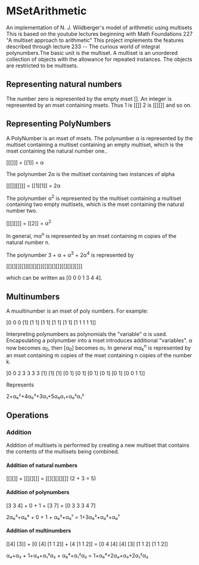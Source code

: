 # MSetArithmetic
An implementation of N. J. Wildberger's model of arithmetic using multisets
This is based on the youtube lectures beginning with Math Foundations 227 
"A multiset approach to arithmetic"
This project implements the features described through lecture 233 -- 
The curious world of integral polynumbers.The basic unit is the multiset. 
A multiset is an unordered collection of objects with the allowance for repeated instances. 
The objects are restricted to be multisets.
## Representing natural numbers 
The number zero is represented by the empty mset []. An integer is represented 
by an mset containing msets. Thus 1 is [[]] 2 is [[][]] and so on.
## Representing PolyNumbers
A PolyNumber is an mset of msets. 
The polynumber &#x03B1; is represented by the multiset containing a multiset
containing an empty multiset, which is the mset containing the natural number one..

[[[]]] = [[1]] = &#x03B1;

The polynumber 2&#x03B1; is the multiset containing two instances of alpha

[[[]][[]]] = [[1][1]] = 2&#x03B1;

The polynumber &#x03B1;<sup>2</sup> is represented by the multiset containing a multiset
containing two empty multisets, which is the mset containing the natural number two.

[[[][]]] = [[2]] = &#x03B1;<sup>2</sup>

In general, m&#x03b1;<sup>n</sup> is represented by an mset containing m copies of the natural number n.

The polynumber 3 + &#x03B1; + &#x03B1;<sup>3</sup> + 2&#x03B1;<sup>4</sup> is represented by

[[][][][[]][[][][]][[][][][]][[][][][]]]

which can be written as [0 0 0 1 3 4 4].

## Multinumbers

A muultinumber is an mset of poly numbers. For example:

[0 0 0 [1] [1 1] [1 1] [1 1] [1 1] [1 1 1 1 1]]

Interpreting polynumbers as polynomials the "variable" &#x03B1; is used. Encapsulating a polynumber
into a mset introduces additional "variables". &#x03B1; now becomes &#x03B1;<sub>0</sub>, then
[&#x03B1;<sub>0</sub>] becomes &#x03B1;<sub>1</sub>. In general m&#x03B1;<sub>k</sub><sup>n</sup>
is represented by an mset containing m copies of the mset containing n copies of the number k.

 [0 0 2 3 3 3 3 [1] [1] [1] [0 1] [0 1] [0 1] [0 1] [0 1] [0 0 1 1]]
 
 Represents
 
 2+α₀²+4α₀³+3α₁+5α₀α₁+α₀²α₁²
 
 ## Operations

### Addition
Addition of multisets is performed by creating a new multiset that contains the
contents of the multisets being combined.

#### Addition of natural numbers

[[][]] + [[][][]] = [[][][][][]] (2 + 3 = 5)

#### Addition of polynumbers

[3 3 4] + 0 + 1 + [3 7] = [0 3 3 3 4 7]

2α₀³+α₀⁴ + 0 + 1 + α₀³+α₀⁷ = 1+3α₀³+α₀⁴+α₀⁷

#### Addition of multinumbers

[[4] [3]] + [0 [4] [1 1 2]] + [4 [1 1 2]] = [0 4 [4] [4] [3] [1 1 2] [1 1 2]]

α₄+α₃ + 1+α₄+α₁²α₂ + α₀⁴+α₁²α₂ = 1+α₀⁴+2α₄+α₃+2α₁²α₂ 

